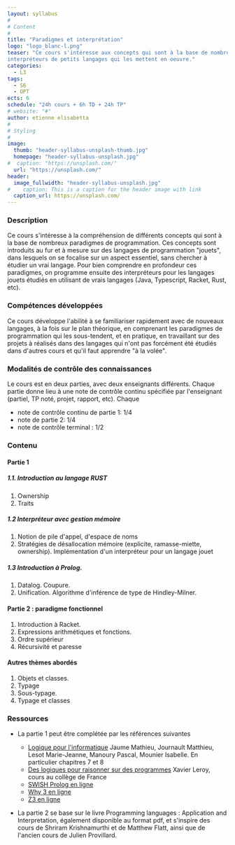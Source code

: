 ```yaml
---
layout: syllabus
#
# Content
#
title: "Paradigmes et interprétation"
logo: "logo_blanc-l.png"
teaser: "Ce cours s'intéresse aux concepts qui sont à la base de nombreux langages de programmation. Afin de comprendre ces concepts, on programmera des 
interpréteurs de petits langages qui les mettent en oeuvre."
categories:
  - L3
tags:
  - S6
  - OPT
ects: 6
schedule: "24h cours + 6h TD + 24h TP"
# website: "#"
author: etienne elisabetta
#
# Styling
#
image:
  thumb: "header-syllabus-unsplash-thumb.jpg"
  homepage: "header-syllabus-unsplash.jpg"
#  caption: "https://unsplash.com/"
  url: "https://unsplash.com/"
header:
  image_fullwidth: "header-syllabus-unsplash.jpg"
#    caption: This is a caption for the header image with link
  caption_url: https://unsplash.com/  
---
```


###  Description ###

Ce cours s'intéresse à la compréhension de différents concepts qui sont à la base de nombreux paradigmes de programmation. Ces concepts sont introduits au fur et à mesure sur des langages de programmation "jouets", dans lesquels on se focalise sur un aspect essentiel, sans chercher à étudier un vrai langage. 
Pour bien comprendre en profondeur ces paradigmes, on programme ensuite des interpréteurs pour les langages jouets étudiés en utilisant de vrais langages (Java, Typescript, Racket, Rust, etc).


### Compétences développées ###
Ce cours développe l'abilité à se familiariser rapidement avec de nouveaux langages, à la fois sur le plan théorique, en comprenant les paradigmes de programmation qui les sous-tendent, et en pratique, en travaillant sur des projets à réalisés dans des langages qui n'ont pas forcément été étudiés dans d'autres cours et qu'il faut apprendre "à la volée".


### Modalités de contrôle des connaissances
Le cours est en deux parties, avec deux enseignants différents.
Chaque partie donne lieu à une note de contrôle continu spécifiée par l'enseignant (partiel, TP noté, projet, rapport, etc). Chaque


- note de contrôle continu de partie 1: 1/4
- note de partie 2: 1/4
- note de contrôle terminal : 1/2

###  Contenu ###


#### Partie 1 

##### 1.1. Introduction au langage RUST
1. Ownership
2. Traits

##### 1.2 Interpréteur avec gestion mémoire
1. Notion de pile d'appel, d'espace de noms
2. Stratégies de désallocation mémoire (explicite, ramasse-miette, ownership). Implémentation d'un interpréteur pour un langage jouet

##### 1.3 Introduction à Prolog.
1. Datalog. Coupure.
2. Unification. Algorithme d'inférence de type de Hindley-Milner.

#### Partie 2 : paradigme fonctionnel ####
1. Introduction à Racket. 
2. Expressions arithmétiques et fonctions. 
3. Ordre supérieur
4. Récursivité et paresse


#### Autres thèmes abordés
1.  Objets et classes. 
2. Typage 
3. Sous-typage. 
4. Typage et classes


###  Ressources ###

- La partie 1 peut être complétée par les références suivantes
  - [Logique pour l'informatique](https://www.editions-ellipses.fr/accueil/10777-logique-pour-l-informatique-9782340042612.html) Jaume Mathieu, Journault Matthieu, Lesot Marie-Jeanne, Manoury Pascal, Mounier Isabelle. En particulier chapitres 7 et 8
  - [Des logiques pour raisonner sur des programmes](https://www.college-de-france.fr/agenda/cours/semantiques-mecanisees-quand-la-machine-raisonne-sur-ses-langages/des-logiques-pour-raisonner-sur-les-programmes) Xavier Leroy, cours au collège de France
  - [SWISH Prolog en ligne](https://swish.swi-prolog.org/)
  - [Why 3 en ligne](https://why3.lri.fr/try/)
  - [Z3 en ligne](https://compsys-tools.ens-lyon.fr/z3/)

- La partie 2 se base sur le livre Programming languages : Application and Interpretation, également disponible au format pdf, et s'inspire des cours de Shriram Krishnamurthi et de Matthew Flatt, ainsi que de l'ancien cours de Julien Provillard.
